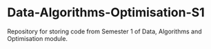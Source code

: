 # Data-Algorithms-Optimisation-S1
Repository for storing code from Semester 1 of Data, Algorithms and Optimisation module.
